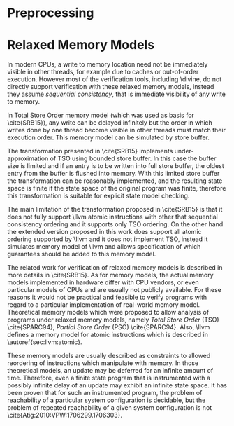# Preprocessing 


# Relaxed Memory Models

In modern CPUs, a write to memory location need not be immediately visible in
other threads, for example due to caches or out-of-order execution. However most
of the verification tools, including \divine, do not directly support
verification with these relaxed memory models, instead they assume *sequential
consistency*, that is immediate visibility of any write to memory.

In Total Store Order memory model (which was used as basis for \cite{SRB15}),
any write can be delayed infinitely but the order in which writes done by one
thread become visible in other threads must match their execution order. This
memory model can be simulated by store buffer. 

The transformation presented in \cite{SRB15} implements under-approximation of
TSO using bounded store buffer. In this case the buffer size is limited and if
an entry is to be written into full store buffer, the oldest entry from the
buffer is flushed into memory. With this limited store buffer the transformation
can be reasonably implemented, and the resulting state space is finite if the
state space of the original program was finite, therefore this transformation is
suitable for explicit state model checking.

The main limitation of the transformation proposed in \cite{SRB15} is that it
does not fully support \llvm atomic instructions with other that sequential
consistency ordering and it supports only TSO ordering. On the other hand the
extended version proposed in this work does support all atomic ordering
supported by \llvm and it does not implement TSO, instead it simulates memory
model of \llvm and allows specification of which guarantees should be added to
this memory model.


The related work for verification of relaxed memory models is described in more
details in \cite{SRB15}. As for memory models, the actual memory models
implemented in hardware differ with CPU vendors, or even particular models of
CPUs and are usually not publicly available. For these reasons it would not be
practical and feasible to verify programs with regard to a particular
implementation of real-world memory model. Theoretical memory models which were
proposed to allow analysis of programs under relaxed memory models, namely
*Total Store Order* (TSO) \cite{SPARC94}, *Partial Store Order* (PSO)
\cite{SPARC94}.  Also, \llvm defines a memory model for atomic instructions
which is described in \autoref{sec:llvm:atomic}.

These memory models are usually described as constraints to allowed reordering
of instructions which manipulate with memory.  In those theoretical models, an
update may be deferred for an infinite amount of time.  Therefore, even a finite
state program that is instrumented with a possibly infinite delay of an update
may exhibit an infinite state space. It has been proven that for such an
instrumented program, the problem of reachability of a particular system
configuration is decidable, but the problem of repeated reachability of a given
system configuration is not \cite{Atig:2010:VPW:1706299.1706303}.
